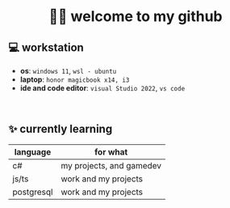 <h1 align="center">👋🏻 welcome to my github</h1>

## 💻 **workstation**

- **os**: `windows 11`, `wsl - ubuntu`
- **laptop**: `honor magicbook x14, i3`
- **ide and code editor**: `visual Studio 2022`, `vs code`

<br>

## ✨ **currently learning**
 | language | for what |
 | --- | --- |
 | c# | my projects, and gamedev
 | js/ts | work and my projects |
 | postgresql | work and my projects | 
